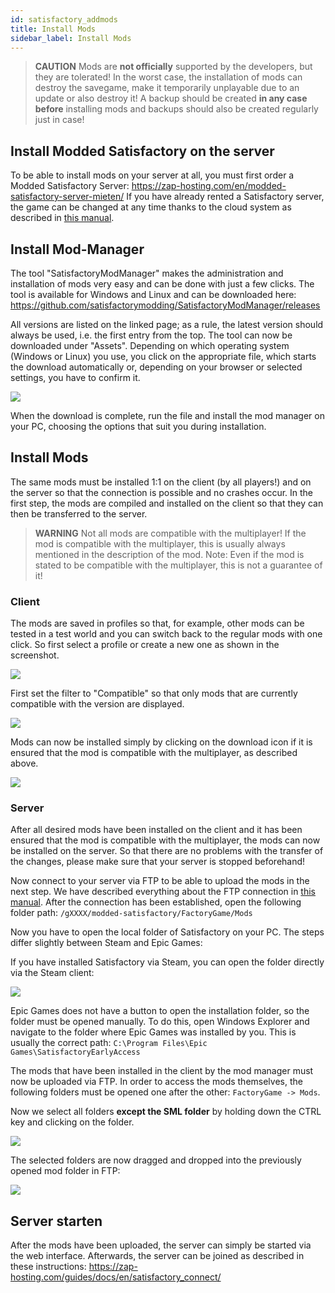 ```yaml
---
id: satisfactory_addmods
title: Install Mods
sidebar_label: Install Mods
---
```


> **CAUTION**
> Mods are **not officially** supported by the developers, but they are tolerated!
> In the worst case, the installation of mods can destroy the savegame, make it temporarily unplayable due to an update or also destroy it!
> A backup should be created **in any case before** installing mods and backups should also be created regularly just in case!

## Install Modded Satisfactory on the server

To be able to install mods on your server at all, you must first order a Modded Satisfactory Server: https://zap-hosting.com/en/modded-satisfactory-server-mieten/
If you have already rented a Satisfactory server, the game can be changed at any time thanks to the cloud system as described in [this manual](https://zap-hosting.com/guides/docs/en/gameserver_gameswitch/).

## Install Mod-Manager

The tool "SatisfactoryModManager" makes the administration and installation of mods very easy and can be done with just a few clicks.
The tool is available for Windows and Linux and can be downloaded here: https://github.com/satisfactorymodding/SatisfactoryModManager/releases

All versions are listed on the linked page; as a rule, the latest version should always be used, i.e. the first entry from the top.
The tool can now be downloaded under "Assets". Depending on which operating system (Windows or Linux) you use, you click on the appropriate file, which starts the download automatically or, depending on your browser or selected settings, you have to confirm it.

![](https://screensaver01.zap-hosting.com/index.php/s/xn9W7dW7HJpRGBA/preview)

When the download is complete, run the file and install the mod manager on your PC, choosing the options that suit you during installation.

## Install Mods

The same mods must be installed 1:1 on the client (by all players!) and on the server so that the connection is possible and no crashes occur.
In the first step, the mods are compiled and installed on the client so that they can then be transferred to the server.

> **WARNING**
> Not all mods are compatible with the multiplayer!
> If the mod is compatible with the multiplayer, this is usually always mentioned in the description of the mod.
> Note: Even if the mod is stated to be compatible with the multiplayer, this is not a guarantee of it!

### Client

The mods are saved in profiles so that, for example, other mods can be tested in a test world and you can switch back to the regular mods with one click.
So first select a profile or create a new one as shown in the screenshot.

![](https://screensaver01.zap-hosting.com/index.php/s/sAYyLdMA5YiozBF/preview)

First set the filter to "Compatible" so that only mods that are currently compatible with the version are displayed.

![](https://screensaver01.zap-hosting.com/index.php/s/EM9q87scfbR3cq9/preview)

Mods can now be installed simply by clicking on the download icon if it is ensured that the mod is compatible with the multiplayer, as described above.

![](https://screensaver01.zap-hosting.com/index.php/s/ZCGqJGXYiqXWSPC/preview)

### Server

After all desired mods have been installed on the client and it has been ensured that the mod is compatible with the multiplayer, the mods can now be installed on the server. 
So that there are no problems with the transfer of the changes, please make sure that your server is stopped beforehand!

Now connect to your server via FTP to be able to upload the mods in the next step.
We have described everything about the FTP connection in [this manual](https://zap-hosting.com/guides/docs/en/gameserver_ftpaccess/).
After the connection has been established, open the following folder path: `/gXXXX/modded-satisfactory/FactoryGame/Mods`

Now you have to open the local folder of Satisfactory on your PC.
The steps differ slightly between Steam and Epic Games:

<!--DOCUSAURUS_CODE_TABS-->

<!--Steam-->
If you have installed Satisfactory via Steam, you can open the folder directly via the Steam client:

![](https://screensaver01.zap-hosting.com/index.php/s/8PEXmfXkE2JGsZT/preview)

<!--Epic Games-->
Epic Games does not have a button to open the installation folder, so the folder must be opened manually.
To do this, open Windows Explorer and navigate to the folder where Epic Games was installed by you.
This is usually the correct path: `C:\Program Files\Epic Games\SatisfactoryEarlyAccess`

<!--END_DOCUSAURUS_CODE_TABS-->

The mods that have been installed in the client by the mod manager must now be uploaded via FTP.
In order to access the mods themselves, the following folders must be opened one after the other: `FactoryGame -> Mods`.

Now we select all folders **except the SML folder** by holding down the CTRL key and clicking on the folder.

![](https://screensaver01.zap-hosting.com/index.php/s/LzXgsiGwc4gXGY5/preview)

The selected folders are now dragged and dropped into the previously opened mod folder in FTP:

![](https://screensaver01.zap-hosting.com/index.php/s/bpXNB9Fw6wSMgP3/download) 

## Server starten

After the mods have been uploaded, the server can simply be started via the web interface.
Afterwards, the server can be joined as described in these instructions: https://zap-hosting.com/guides/docs/en/satisfactory_connect/
